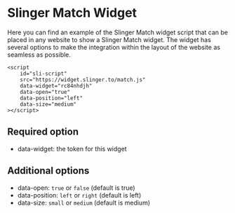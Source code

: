 # Slinger Match Widget

Here you can find an example of the Slinger Match widget script that can be placed in any website to show a Slinger Match widget. The widget has several options to make the integration within the layout of the website as seamless as possible.

```
<script
    id="sli-script"
    src="https://widget.slinger.to/match.js"
    data-widget="rc84nhdjh"
    data-open="true"
    data-position="left"
    data-size="medium"
></script>
```

## Required option
* data-widget: the token for this widget

## Additional options
* data-open: ```true``` or ```false``` (default is true)
* data-position: ```left``` or ```right``` (default is left)
* data-size: ```small``` or ```medium``` (default is medium)
